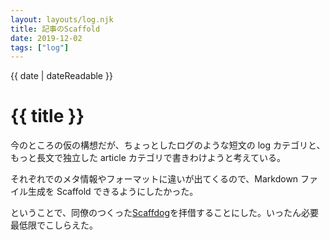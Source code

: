 ```yaml
---
layout: layouts/log.njk
title: 記事のScaffold
date: 2019-12-02
tags: ["log"]
---
```


<time datetime="{{ date | dateIso }}">{{ date | dateReadable }}</time>

# {{ title }}

今のところの仮の構想だが、ちょっとしたログのような短文の log カテゴリと、もっと長文で独立した article カテゴリで書きわけようと考えている。

それぞれでのメタ情報やフォーマットに違いが出てくるので、Markdown ファイル生成を Scaffold できるようにしたかった。

ということで、同僚のつくった[Scaffdog](https://blog.wadackel.me/2019/scaffdog/)を拝借することにした。いったん必要最低限でこしらえた。
